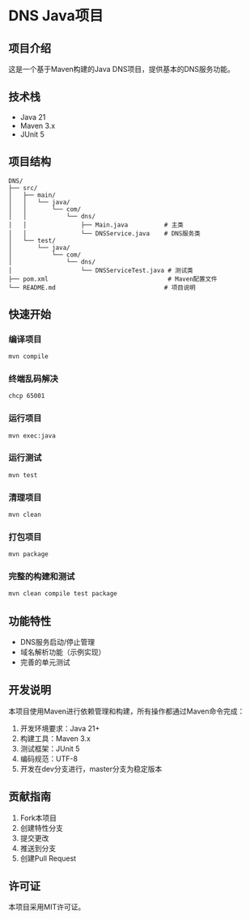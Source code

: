 # DNS Java项目

## 项目介绍

这是一个基于Maven构建的Java DNS项目，提供基本的DNS服务功能。

## 技术栈

- Java 21
- Maven 3.x
- JUnit 5

## 项目结构

```
DNS/
├── src/
│   ├── main/
│   │   └── java/
│   │       └── com/
│   │           └── dns/
│   │               ├── Main.java          # 主类
│   │               └── DNSService.java    # DNS服务类
│   └── test/
│       └── java/
│           └── com/
│               └── dns/
│                   └── DNSServiceTest.java # 测试类
├── pom.xml                                 # Maven配置文件
└── README.md                              # 项目说明
```

## 快速开始

### 编译项目
```bash
mvn compile
```
### 终端乱码解决
```bash
chcp 65001
```

### 运行项目
```bash
mvn exec:java
```

### 运行测试
```bash
mvn test
```

### 清理项目
```bash
mvn clean
```

### 打包项目
```bash
mvn package
```

### 完整的构建和测试
```bash
mvn clean compile test package
```

## 功能特性

- DNS服务启动/停止管理
- 域名解析功能（示例实现）
- 完善的单元测试

## 开发说明

本项目使用Maven进行依赖管理和构建，所有操作都通过Maven命令完成：

1. 开发环境要求：Java 21+
2. 构建工具：Maven 3.x
3. 测试框架：JUnit 5
4. 编码规范：UTF-8
5. 开发在dev分支进行，master分支为稳定版本

## 贡献指南

1. Fork本项目
2. 创建特性分支
3. 提交更改
4. 推送到分支
5. 创建Pull Request

## 许可证

本项目采用MIT许可证。 